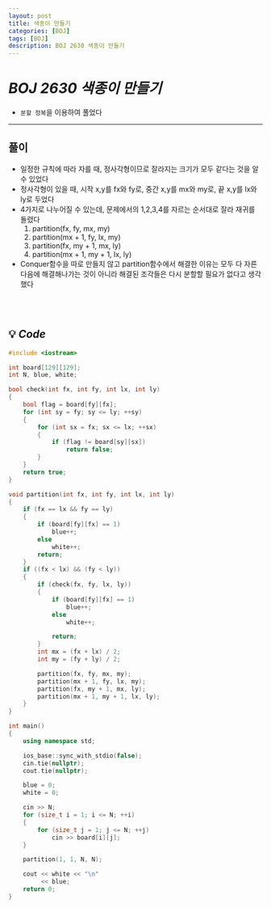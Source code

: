 ```yaml
---
layout: post
title: 색종이 만들기
categories: [BOJ]
tags: [BOJ]
description: BOJ 2630 색종이 만들기
---
```


# **_BOJ 2630 색종이 만들기_**

- `분할 정복`을 이용하여 풀었다

---

## 풀이

- 일정한 규칙에 따라 자를 때, 정사각형이므로 잘라지는 크기가 모두 같다는 것을 알 수 있었다
- 정사각형이 있을 때, 시작 x,y를 fx와 fy로, 중간 x,y를 mx와 my로, 끝 x,y를 lx와 ly로 두었다
- 4가지로 나누어질 수 있는데, 문제에서의 1,2,3,4를 자르는 순서대로 잘라 재귀를 돌렸다
  1. partition(fx, fy, mx, my)
  2. partition(mx + 1, fy, lx, my)
  3. partition(fx, my + 1, mx, ly)
  4. partition(mx + 1, my + 1, lx, ly)
- Conquer함수을 따로 만들지 않고 partition함수에서 해결한 이유는 모두 다 자른 다음에 해결해나가는 것이 아니라 해결된 조각들은 다시 분할할 필요가 없다고 생각했다

<br><br/>

## 💡 **_Code_**

```c++
#include <iostream>

int board[129][129];
int N, blue, white;

bool check(int fx, int fy, int lx, int ly)
{
    bool flag = board[fy][fx];
    for (int sy = fy; sy <= ly; ++sy)
    {
        for (int sx = fx; sx <= lx; ++sx)
        {
            if (flag != board[sy][sx])
                return false;
        }
    }
    return true;
}

void partition(int fx, int fy, int lx, int ly)
{
    if (fx == lx && fy == ly)
    {
        if (board[fy][fx] == 1)
            blue++;
        else
            white++;
        return;
    }
    if ((fx < lx) && (fy < ly))
    {
        if (check(fx, fy, lx, ly))
        {
            if (board[fy][fx] == 1)
                blue++;
            else
                white++;

            return;
        }
        int mx = (fx + lx) / 2;
        int my = (fy + ly) / 2;

        partition(fx, fy, mx, my);
        partition(mx + 1, fy, lx, my);
        partition(fx, my + 1, mx, ly);
        partition(mx + 1, my + 1, lx, ly);
    }
}

int main()
{
    using namespace std;

    ios_base::sync_with_stdio(false);
    cin.tie(nullptr);
    cout.tie(nullptr);

    blue = 0;
    white = 0;

    cin >> N;
    for (size_t i = 1; i <= N; ++i)
    {
        for (size_t j = 1; j <= N; ++j)
            cin >> board[i][j];
    }

    partition(1, 1, N, N);

    cout << white << "\n"
         << blue;
    return 0;
}
```
